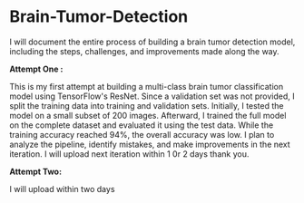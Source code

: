 # Brain-Tumor-Detection
I will document the entire process of building a brain tumor detection model, including the steps, challenges, and improvements made along the way.

**Attempt One :**

This is my first attempt at building a multi-class brain tumor classification model using TensorFlow's ResNet. Since a validation set was not provided, I split the training data into training and validation sets. Initially, I tested the model on a small subset of 200 images. Afterward, I trained the full model on the complete dataset and evaluated it using the test data. While the training accuracy reached 94%, the overall accuracy was low. I plan to analyze the pipeline, identify mistakes, and make improvements in the next iteration.
I will upload next iteration within 1 0r 2 days thank you.

**Attempt Two:**

I will upload within two days 




